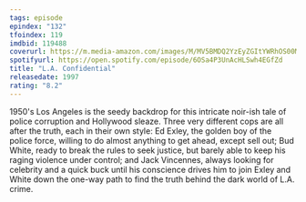 ```yaml
---
tags: episode
epindex: "132"
tfoindex: 119
imdbid: 119488
coverurl: https://m.media-amazon.com/images/M/MV5BMDQ2YzEyZGItYWRhOS00MjBmLTkzMDUtMTdjYzkyMmQxZTJlXkEyXkFqcGdeQXVyNjU0OTQ0OTY@._V1_SY300_CR0,0,202,300_.jpg
spotifyurl: https://open.spotify.com/episode/6OSa4P3UnAcHLSwh4EGfZd
title: "L.A. Confidential"
releasedate: 1997
rating: "8.2"
---
```


1950's Los Angeles is the seedy backdrop for this intricate noir-ish tale of police corruption and Hollywood sleaze. Three very different cops are all after the truth, each in their own style: Ed Exley, the golden boy of the police force, willing to do almost anything to get ahead, except sell out; Bud White, ready to break the rules to seek justice, but barely able to keep his raging violence under control; and Jack Vincennes, always looking for celebrity and a quick buck until his conscience drives him to join Exley and White down the one-way path to find the truth behind the dark world of L.A. crime.